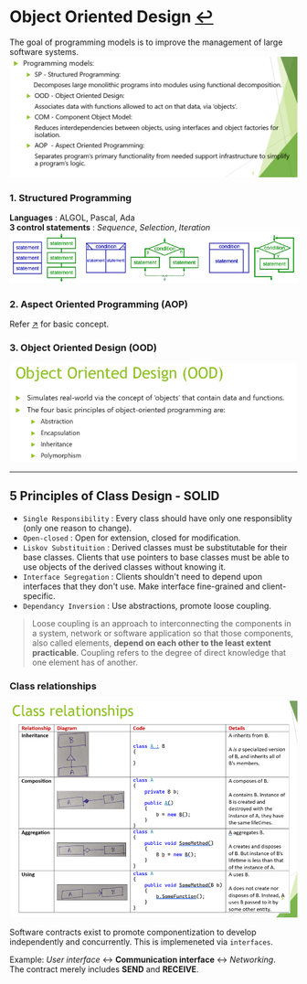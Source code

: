 # Object Oriented Design [↩](../Contents/SE.md)
The goal of programming models is to improve the management of large software systems.
![ProgrammingModels](image-1.png)

### 1. Structured Programming
**Languages** : ALGOL, Pascal, Ada  
**3 control statements** : *Sequence*, *Selection*, *Iteration*
![Structured](image-2.png)

### 2. Aspect Oriented Programming (AOP) 
Refer [↗](https://en.wikipedia.org/wiki/Aspect-oriented_programming#Motivation_and_basic_concepts) for basic concept.

### 3. Object Oriented Design (OOD)

[![Alt text](image-3.png)](https://learn.microsoft.com/en-us/dotnet/csharp/fundamentals/tutorials/oop)

---

## 5 Principles of Class Design - SOLID
- `Single Responsibility` : Every class should have only one responsiblity (only one reason to change).
- `Open-closed` : Open for extension, closed for modification.
- `Liskov Substituition` : Derived classes must be substitutable for their base classes. Clients that use pointers to base classes must be able to use objects of the derived classes without knowing it.
- `Interface Segregation` : Clients shouldn't need to depend upon interfaces that they don't use. Make interface fine-grained and client-specific.
- `Dependancy Inversion` : Use abstractions, promote loose coupling.  

> Loose coupling is an approach to interconnecting the components in a system, network or software application so that those components, also called elements, **depend on each other to the least extent practicable**. Coupling refers to the degree of direct knowledge that one element has of another.

### Class relationships
![ClassRlr](image-4.png)

Software contracts exist to promote componentization to develop independently and concurrently. This is implemeneted via `interfaces`.

Example:
*User interface* <-> **Communication interface** <-> *Networking*.  
The contract merely includes **SEND** and **RECEIVE**.
